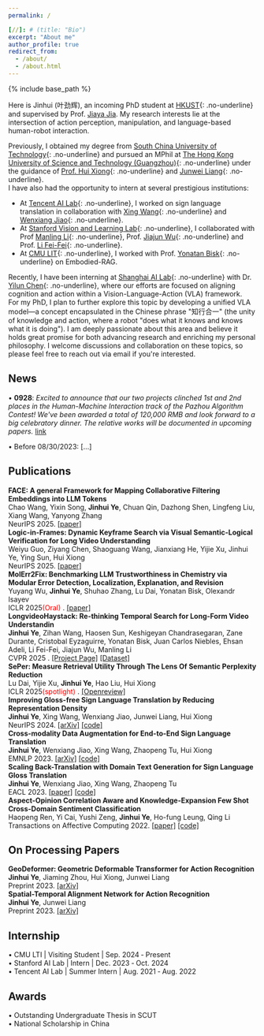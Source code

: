```yaml
---
permalink: /

[//]: # (title: "Bio")
excerpt: "About me"
author_profile: true
redirect_from: 
  - /about/
  - /about.html
---
```


{% include base_path %}

Here is Jinhui (叶劲辉), an incoming PhD student at [HKUST](https://seng.hkust.edu.hk/){: .no-underline} and supervised by Prof. [Jiaya Jia](https://jiaya.me/home). 
My research interests lie at the intersection of action perception, manipulation, and language-based human-robot interaction.

Previously, I obtained my degree from [South China University of Technology](http://www2.scut.edu.cn/sse/){: .no-underline} and pursued an MPhil at [The Hong Kong University of Science and Technology (Guangzhou)](https://hkust-gz.edu.cn/academics/four-hubs/information-hub/artificial-intelligence){: .no-underline} under the guidance of [Prof. Hui Xiong](https://scholar.google.com/citations?user=cVDF1tkAAAAJ&hl=zh-CN&oi=ao){: .no-underline} and [Junwei Liang](https://junweiliang.me/index.html){: .no-underline}. <br>
I have also had the opportunity to intern at several prestigious institutions:  
- At [Tencent AI Lab](https://ai.tencent.com/ailab/nlp/en/index.html){: .no-underline}, I worked on sign language translation in collaboration with [Xing Wang](http://xingwang4nlp.com/){: .no-underline} and [Wenxiang Jiao](https://wxjiao.github.io/){: .no-underline}.  <br>
- At [Stanford Vision and Learning Lab](http://vision.stanford.edu/){: .no-underline}, I collaborated with Prof [Manling Li](https://limanling.github.io/){: .no-underline}, Prof. [Jiajun Wu](https://jiajunwu.com/){: .no-underline} and Prof. [Li Fei-Fei](https://profiles.stanford.edu/fei-fei-li){: .no-underline}.  <br>
- At [CMU LIT](https://www.lti.cs.cmu.edu/){: .no-underline}, I worked with Prof. [Yonatan Bisk](https://talkingtorobots.com/yonatanbisk.html){: .no-underline} on Embodied-RAG. 

Recently, I have been interning at [Shanghai AI Lab](https://www.shlab.org.cn/){: .no-underline} with Dr. [Yilun Chen](https://yilunchen.com/about/){: .no-underline}, where our efforts are focused on aligning cognition and action within a Vision-Language-Action (VLA) framework. <br>
For my PhD, I plan to further explore this topic by developing a unified VLA model—a concept encapsulated in the Chinese phrase "知行合一" (the unity of knowledge and action, where a robot "does what it knows and knows what it is doing"). I am deeply passionate about this area and believe it holds great promise for both advancing research and enriching my personal philosophy. I welcome discussions and collaboration on these topics, so please feel free to reach out via email if you're interested.


News
------
• **0928**:
*Excited to announce that our two projects clinched 1st and 2nd places in the Human-Machine Interaction track of the Pazhou Algorithm Contest! We've been awarded a total of 120,000 RMB and look forward to a big celebratory dinner. 
The relative works will be documented in upcoming papers.* [link](https://mp.weixin.qq.com/s/_FuuvX1wKAW9dPBHi3yj8w)

[//]: # (• 0926:)

[//]: # (Participated in World Cleanup Day, collectively removing 17,970 items weighing 0.52 tons of marine debris. A fun and meaningful experience!)

• Before 08/30/2023: [...]


[//]: # (My mission is to conduct impactful and beneficial research that aids in bridging the gap between humans and AI. I envision a future where AI is not just seamlessly integrated into our lives, but also interacts with us in a real-time and autonomous manner.)

Publications
------

**FACE: A general Framework for Mapping Collaborative Filtering Embeddings into LLM Tokens**<br>
  Chao Wang, Yixin Song, **Jinhui Ye**, Chuan Qin, Dazhong Shen, Lingfeng Liu, Xiang Wang, Yanyong Zhang  <br>
  NeurIPS 2025. [[paper]](https://openreview.net/pdf?id=loznSxLomv)<br>
**Logic-in-Frames: Dynamic Keyframe Search via Visual Semantic-Logical Verification for Long Video Understanding**<br>
  Weiyu Guo, Ziyang Chen, Shaoguang Wang, Jianxiang He, Yijie Xu, Jinhui Ye, Ying Sun, Hui Xiong  <br>
  NeurIPS 2025. [[paper]](https://openreview.net/forum?id=yONFNHGoeP)<br>
**MolErr2Fix: Benchmarking LLM Trustworthiness in Chemistry via Modular Error Detection, Localization, Explanation, and Revision**<br>
  Yuyang Wu, **Jinhui Ye**, Shuhao Zhang, Lu Dai, Yonatan Bisk, Olexandr Isayev <br>
  ICLR 2025<span style="color:red;">(Oral)</span> . [[paper]](https://arxiv.org/pdf/2509.00063)<br>
**LongvideoHaystack: Re-thinking Temporal Search for Long-Form Video Understandin**<br>
  **Jinhui Ye**, Zihan Wang, Haosen Sun, Keshigeyan Chandrasegaran, Zane Durante, Cristobal Eyzaguirre, Yonatan Bisk, Juan Carlos Niebles, Ehsan Adeli, Li Fei-Fei, Jiajun Wu, Manling Li <br>
  CVPR 2025 . [[Project Page]](https://longvideohaystack.github.io/) [[Dataset]](https://huggingface.co/datasets/LVHaystack/LongVideoHaystack) <br>
**SePer: Measure Retrieval Utility Through The Lens Of Semantic Perplexity Reduction**<br>
  Lu Dai, Yijie Xu, **Jinhui Ye**, Hao Liu, Hui Xiong <br>
  ICLR 2025<span style="color:red;">(spotlight)</span> . [[Openreview]](https://openreview.net/forum?id=ixMBnOhFGd2)  <br>
**Improving Gloss-free Sign Language Translation by Reducing Representation Density**<br>
  **Jinhui Ye**, Xing Wang, Wenxiang Jiao, Junwei Liang, Hui Xiong <br>
  NeurIPS 2024. [[arXiv]](https://arxiv.org/abs/2405.14312)  [[code]](https://github.com/JinhuiYE/SignCL) <br>
**Cross-modality Data Augmentation for End-to-End Sign Language Translation** <br>
  **Jinhui Ye**, Wenxiang Jiao, Xing Wang, Zhaopeng Tu, Hui Xiong <br>
  EMNLP 2023. [[arXiv]](https://arxiv.org/abs/2305.11096) [[code]](https://github.com/Atrewin/SignXmDA) <br>
**Scaling Back-Translation with Domain Text Generation for Sign Language Gloss Translation**  <br>
  **Jinhui Ye**, Wenxiang Jiao, Xing Wang, Zhaopeng Tu <br>
  EACL 2023. [[paper]](https://aclanthology.org/2023.eacl-main.34/) [[code]](https://github.com/Atrewin/PGen) <br>
**Aspect-Opinion Correlation Aware and Knowledge-Expansion Few Shot Cross-Domain Sentiment Classification** <br>
  Haopeng Ren, Yi Cai, Yushi Zeng, **Jinhui Ye**, Ho-fung Leung,  Qing Li <br>
  Transactions on Affective Computing 2022. [[paper]](https://ieeexplore.ieee.org/stamp/stamp.jsp?arnumber=9882094&casa_token=H2dOk5uWLXgAAAAA:Ex7FLRmkurlYY1x2rThmKne_NadSVUiOH2QcCx5IekFMxYYhF0wgGaf9DOXqFQdtGZPJGT9VNCiCGYs) [[code]](https://github.com/Atrewin/CroDomainFSSA)


On Processing Papers
------
**GeoDeformer: Geometric Deformable Transformer for Action Recognition** <br>
  **Jinhui Ye**, Jiaming Zhou, Hui Xiong, Junwei Liang <br>
  Preprint 2023. [[arXiv]](https://arxiv.org/abs/2311.17975) <br>
**Spatial-Temporal Alignment Network for Action Recognition** <br>
  **Jinhui Ye**, Junwei Liang <br>
  Preprint 2023. [[arXiv]](https://arxiv.org/pdf/2308.09897.pdf) <br>

Internship
------
• CMU LTI | Visiting Student | Sep. 2024 ‑ Present <br>
• Stanford AI Lab |  Intern | Dec. 2023 ‑ Oct. 2024 <br>
• Tencent AI Lab | Summer Intern | Aug. 2021 ‑ Aug. 2022

Awards
------

• Outstanding Undergraduate Thesis in SCUT <br>
• National Scholarship in China

